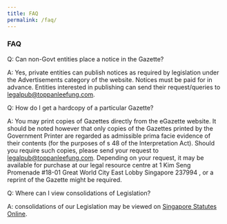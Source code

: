 ```yaml
---
title: FAQ
permalink: /faq/
---
```

### **FAQ**

Q: Can non-Govt entities place a notice in the Gazette? 

A: Yes, private entities can publish notices as required by legislation under the Advertisements category of the website. Notices must be paid for in advance. Entities interested in publishing can send their request/queries to [legalpub@toppanleefung.com](mailto:legalpub@toppanleefung.com).  

Q: How do I get a hardcopy of a particular Gazette? 

A: You may print copies of Gazettes directly from the eGazette website. It should be noted however that only copies of the Gazettes printed by the Government Printer are regarded as admissible prima facie evidence of their contents (for the purposes of s 48 of the Interpretation Act). Should you require such copies, please send your request to [legalpub@toppanleefung.com](mailto:legalpub@toppanleefung.com). Depending on your request, it may be available for purchase at our legal resource centre at 1 Kim Seng Promenade #18-01 Great World City East Lobby Singapore 237994 , or a reprint of the Gazette might be required.  

Q: Where can I view consolidations of Legislation? 

A: consolidations of our Legislation may be viewed on [Singapore Statutes Online](https://sso.agc.gov.sg).